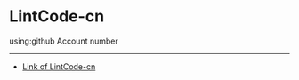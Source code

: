 # LintCode-cn

using:github Account number


***


- [Link of LintCode-cn](https://leetcode-cn.com/)

